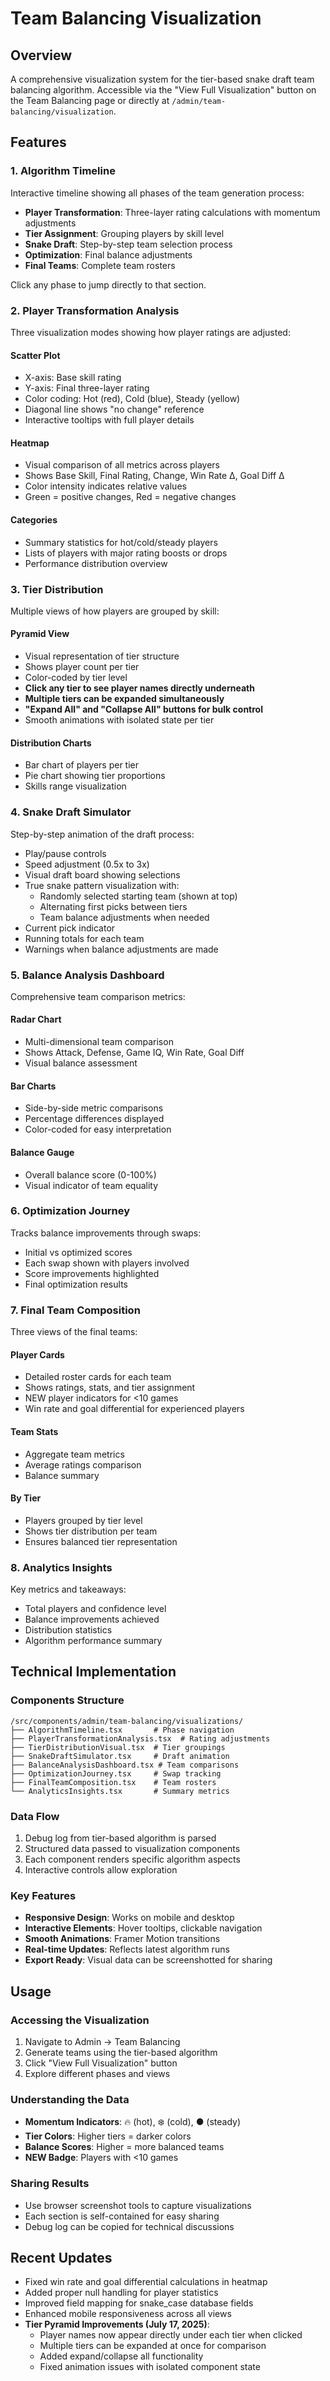 # Team Balancing Visualization

## Overview
A comprehensive visualization system for the tier-based snake draft team balancing algorithm. Accessible via the "View Full Visualization" button on the Team Balancing page or directly at `/admin/team-balancing/visualization`.

## Features

### 1. Algorithm Timeline
Interactive timeline showing all phases of the team generation process:
- **Player Transformation**: Three-layer rating calculations with momentum adjustments
- **Tier Assignment**: Grouping players by skill level
- **Snake Draft**: Step-by-step team selection process
- **Optimization**: Final balance adjustments
- **Final Teams**: Complete team rosters

Click any phase to jump directly to that section.

### 2. Player Transformation Analysis
Three visualization modes showing how player ratings are adjusted:

#### Scatter Plot
- X-axis: Base skill rating
- Y-axis: Final three-layer rating  
- Color coding: Hot (red), Cold (blue), Steady (yellow)
- Diagonal line shows "no change" reference
- Interactive tooltips with full player details

#### Heatmap
- Visual comparison of all metrics across players
- Shows Base Skill, Final Rating, Change, Win Rate Δ, Goal Diff Δ
- Color intensity indicates relative values
- Green = positive changes, Red = negative changes

#### Categories
- Summary statistics for hot/cold/steady players
- Lists of players with major rating boosts or drops
- Performance distribution overview

### 3. Tier Distribution
Multiple views of how players are grouped by skill:

#### Pyramid View
- Visual representation of tier structure
- Shows player count per tier
- Color-coded by tier level
- **Click any tier to see player names directly underneath**
- **Multiple tiers can be expanded simultaneously**
- **"Expand All" and "Collapse All" buttons for bulk control**
- Smooth animations with isolated state per tier

#### Distribution Charts
- Bar chart of players per tier
- Pie chart showing tier proportions
- Skills range visualization

### 4. Snake Draft Simulator
Step-by-step animation of the draft process:
- Play/pause controls
- Speed adjustment (0.5x to 3x)
- Visual draft board showing selections
- True snake pattern visualization with:
  - Randomly selected starting team (shown at top)
  - Alternating first picks between tiers
  - Team balance adjustments when needed
- Current pick indicator
- Running totals for each team
- Warnings when balance adjustments are made

### 5. Balance Analysis Dashboard
Comprehensive team comparison metrics:

#### Radar Chart
- Multi-dimensional team comparison
- Shows Attack, Defense, Game IQ, Win Rate, Goal Diff
- Visual balance assessment

#### Bar Charts
- Side-by-side metric comparisons
- Percentage differences displayed
- Color-coded for easy interpretation

#### Balance Gauge
- Overall balance score (0-100%)
- Visual indicator of team equality

### 6. Optimization Journey
Tracks balance improvements through swaps:
- Initial vs optimized scores
- Each swap shown with players involved
- Score improvements highlighted
- Final optimization results

### 7. Final Team Composition
Three views of the final teams:

#### Player Cards
- Detailed roster cards for each team
- Shows ratings, stats, and tier assignment
- NEW player indicators for <10 games
- Win rate and goal differential for experienced players

#### Team Stats
- Aggregate team metrics
- Average ratings comparison
- Balance summary

#### By Tier
- Players grouped by tier level
- Shows tier distribution per team
- Ensures balanced tier representation

### 8. Analytics Insights
Key metrics and takeaways:
- Total players and confidence level
- Balance improvements achieved
- Distribution statistics
- Algorithm performance summary

## Technical Implementation

### Components Structure
```
/src/components/admin/team-balancing/visualizations/
├── AlgorithmTimeline.tsx       # Phase navigation
├── PlayerTransformationAnalysis.tsx  # Rating adjustments
├── TierDistributionVisual.tsx  # Tier groupings
├── SnakeDraftSimulator.tsx     # Draft animation
├── BalanceAnalysisDashboard.tsx # Team comparisons
├── OptimizationJourney.tsx     # Swap tracking
├── FinalTeamComposition.tsx    # Team rosters
└── AnalyticsInsights.tsx       # Summary metrics
```

### Data Flow
1. Debug log from tier-based algorithm is parsed
2. Structured data passed to visualization components
3. Each component renders specific algorithm aspects
4. Interactive controls allow exploration

### Key Features
- **Responsive Design**: Works on mobile and desktop
- **Interactive Elements**: Hover tooltips, clickable navigation
- **Smooth Animations**: Framer Motion transitions
- **Real-time Updates**: Reflects latest algorithm runs
- **Export Ready**: Visual data can be screenshotted for sharing

## Usage

### Accessing the Visualization
1. Navigate to Admin → Team Balancing
2. Generate teams using the tier-based algorithm
3. Click "View Full Visualization" button
4. Explore different phases and views

### Understanding the Data
- **Momentum Indicators**: 🔥 (hot), ❄️ (cold), ● (steady)
- **Tier Colors**: Higher tiers = darker colors
- **Balance Scores**: Higher = more balanced teams
- **NEW Badge**: Players with <10 games

### Sharing Results
- Use browser screenshot tools to capture visualizations
- Each section is self-contained for easy sharing
- Debug log can be copied for technical discussions

## Recent Updates
- Fixed win rate and goal differential calculations in heatmap
- Added proper null handling for player statistics
- Improved field mapping for snake_case database fields
- Enhanced mobile responsiveness across all views
- **Tier Pyramid Improvements (July 17, 2025)**:
  - Player names now appear directly under each tier when clicked
  - Multiple tiers can be expanded at once for comparison
  - Added expand/collapse all functionality
  - Fixed animation issues with isolated component state